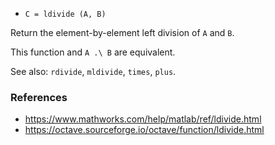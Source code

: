 * `C = ldivide (A, B)`

Return the element-by-element left division of `A` and `B`.

This function and `A .\ B` are equivalent.

See also: `rdivide`, `mldivide`, `times`, `plus`.

### References

* https://www.mathworks.com/help/matlab/ref/ldivide.html
* https://octave.sourceforge.io/octave/function/ldivide.html
